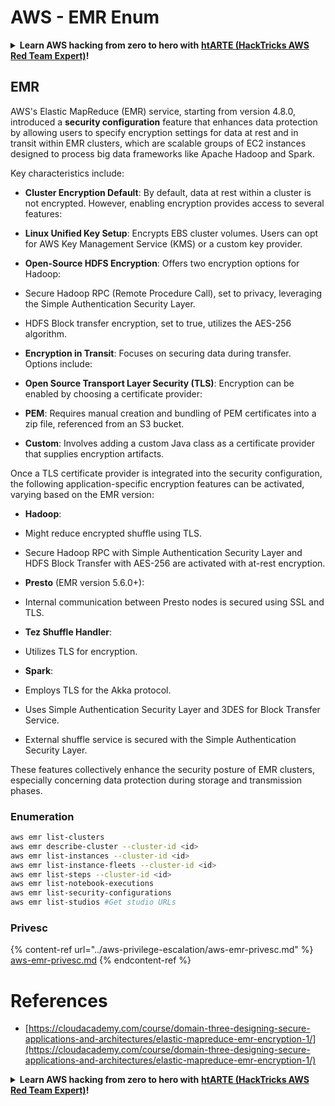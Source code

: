 # AWS - EMR Enum

<details>

<summary><strong>Learn AWS hacking from zero to hero with</strong> <a href="https://training.hacktricks.xyz/courses/arte"><strong>htARTE (HackTricks AWS Red Team Expert)</strong></a><strong>!</strong></summary>

Other ways to support HackTricks:

* If you want to see your **company advertised in HackTricks** or **download HackTricks in PDF** Check the [**SUBSCRIPTION PLANS**](https://github.com/sponsors/carlospolop)!
* Get the [**official PEASS & HackTricks swag**](https://peass.creator-spring.com)
* Discover [**The PEASS Family**](https://opensea.io/collection/the-peass-family), our collection of exclusive [**NFTs**](https://opensea.io/collection/the-peass-family)
* **Join the** 💬 [**Discord group**](https://discord.gg/hRep4RUj7f) or the [**telegram group**](https://t.me/peass) or **follow** us on **Twitter** 🐦 [**@hacktricks_live**](https://twitter.com/hacktricks_live)**.**
* **Share your hacking tricks by submitting PRs to the** [**HackTricks**](https://github.com/carlospolop/hacktricks) and [**HackTricks Cloud**](https://github.com/carlospolop/hacktricks-cloud) github repos.

</details>

## EMR

AWS's Elastic MapReduce (EMR) service, starting from version 4.8.0, introduced a **security configuration** feature that enhances data protection by allowing users to specify encryption settings for data at rest and in transit within EMR clusters, which are scalable groups of EC2 instances designed to process big data frameworks like Apache Hadoop and Spark.

Key characteristics include:

- **Cluster Encryption Default**: By default, data at rest within a cluster is not encrypted. However, enabling encryption provides access to several features:
- **Linux Unified Key Setup**: Encrypts EBS cluster volumes. Users can opt for AWS Key Management Service (KMS) or a custom key provider.
- **Open-Source HDFS Encryption**: Offers two encryption options for Hadoop:
- Secure Hadoop RPC (Remote Procedure Call), set to privacy, leveraging the Simple Authentication Security Layer.
- HDFS Block transfer encryption, set to true, utilizes the AES-256 algorithm.

- **Encryption in Transit**: Focuses on securing data during transfer. Options include:
- **Open Source Transport Layer Security (TLS)**: Encryption can be enabled by choosing a certificate provider:
- **PEM**: Requires manual creation and bundling of PEM certificates into a zip file, referenced from an S3 bucket.
- **Custom**: Involves adding a custom Java class as a certificate provider that supplies encryption artifacts.

Once a TLS certificate provider is integrated into the security configuration, the following application-specific encryption features can be activated, varying based on the EMR version:

- **Hadoop**:
- Might reduce encrypted shuffle using TLS.
- Secure Hadoop RPC with Simple Authentication Security Layer and HDFS Block Transfer with AES-256 are activated with at-rest encryption.

- **Presto** (EMR version 5.6.0+):
- Internal communication between Presto nodes is secured using SSL and TLS.

- **Tez Shuffle Handler**:
- Utilizes TLS for encryption.

- **Spark**:
- Employs TLS for the Akka protocol.
- Uses Simple Authentication Security Layer and 3DES for Block Transfer Service.
- External shuffle service is secured with the Simple Authentication Security Layer.

These features collectively enhance the security posture of EMR clusters, especially concerning data protection during storage and transmission phases.


### Enumeration
```bash
aws emr list-clusters
aws emr describe-cluster --cluster-id <id>
aws emr list-instances --cluster-id <id>
aws emr list-instance-fleets --cluster-id <id>
aws emr list-steps --cluster-id <id>
aws emr list-notebook-executions
aws emr list-security-configurations
aws emr list-studios #Get studio URLs
```
### Privesc

{% content-ref url="../aws-privilege-escalation/aws-emr-privesc.md" %}
[aws-emr-privesc.md](../aws-privilege-escalation/aws-emr-privesc.md)
{% endcontent-ref %}

# References
* [https://cloudacademy.com/course/domain-three-designing-secure-applications-and-architectures/elastic-mapreduce-emr-encryption-1/](https://cloudacademy.com/course/domain-three-designing-secure-applications-and-architectures/elastic-mapreduce-emr-encryption-1/)

<details>

<summary><strong>Learn AWS hacking from zero to hero with</strong> <a href="https://training.hacktricks.xyz/courses/arte"><strong>htARTE (HackTricks AWS Red Team Expert)</strong></a><strong>!</strong></summary>

Other ways to support HackTricks:

* If you want to see your **company advertised in HackTricks** or **download HackTricks in PDF** Check the [**SUBSCRIPTION PLANS**](https://github.com/sponsors/carlospolop)!
* Get the [**official PEASS & HackTricks swag**](https://peass.creator-spring.com)
* Discover [**The PEASS Family**](https://opensea.io/collection/the-peass-family), our collection of exclusive [**NFTs**](https://opensea.io/collection/the-peass-family)
* **Join the** 💬 [**Discord group**](https://discord.gg/hRep4RUj7f) or the [**telegram group**](https://t.me/peass) or **follow** us on **Twitter** 🐦 [**@hacktricks_live**](https://twitter.com/hacktricks_live)**.**
* **Share your hacking tricks by submitting PRs to the** [**HackTricks**](https://github.com/carlospolop/hacktricks) and [**HackTricks Cloud**](https://github.com/carlospolop/hacktricks-cloud) github repos.

</details>
